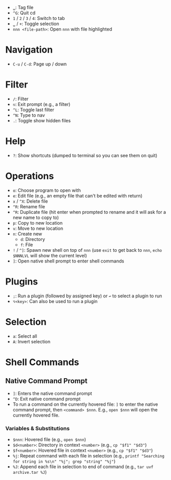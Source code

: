 - `␣`: Tag file
- `^G`: Quit cd
- `1` / `2` / `3` / `4`: Switch to tab
- `␣` / `+`: Toggle selection
- `nnn <file-path>`: Open `nnn` with file highlighted

# Navigation

- `C-u` / `C-d`: Page up / down

# Filter

- `/`: Filter
- `⎋`: Exit prompt (e.g., a filter)
- `^L`: Toggle last filter
- `^N`: Type to nav
- `.`: Toggle show hidden files

# Help

- `?`: Show shortcuts (dumped to terminal so you can see them on quit)

# Operations

- `o`: Choose program to open with
- `e`: Edit file (e.g., an empty file that can't be edited with return)
- `x` / `^X`: Delete file
- `^R`: Rename file
- `^R`: Duplicate file (hit enter when prompted to rename and it will ask for a new name to copy to)
- `p`: Copy to new location
- `v`: Move to new location
- `n`: Create new
    - `d`: Directory
    - `f`: File
- `!` / `^]`: Spawn new shell on top of `nnn` (use `exit` to get back to `nnn`, `echo $NNNLVL` will show the current level)
- `]`: Open native shell prompt to enter shell commands

# Plugins

- `;`: Run a plugin (followed by assigned key) or `↩` to select a plugin to run
- `⌥<key>`: Can also be used to run a plugin

# Selection

- `a`: Select all
- `A`: Invert selection

# Shell Commands

## Native Command Prompt

- `]`: Enters the native command prompt
- `^D`: Exit native command prompt
- To run a command on the currently hovered file: `]` to enter the native command prompt, then `<command> $nnn`. E.g., `open $nnn` will open the currently hovered file.

### Variables & Substitutions

- `$nnn`: Hovered file (e.g., `open $nnn`)
- `$d<number>`: Directory in context `<number>` (e.g., `cp "$f1" "$d3"`)
- `$f<number>`: Hovered file in context `<number>` (e.g., `cp "$f1" "$d3"`)
- `%j`: Repeat command with each file in selection (e.g., `printf "Searching for string in %s\n" "%j"; grep "string" "%j"`)
- `%J`: Append each file in selection to end of command (e.g., `tar uvf archive.tar %J`)
